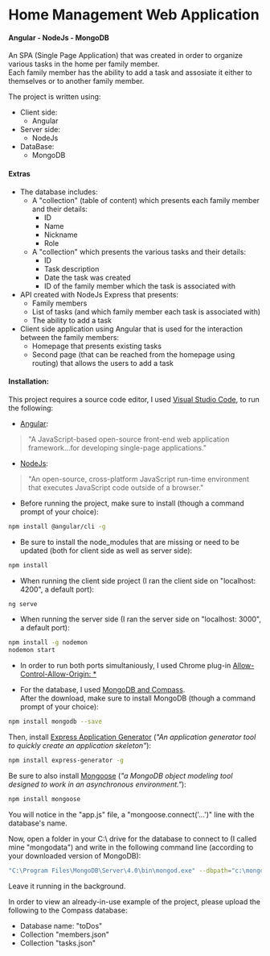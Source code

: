 # Home Management Web Application
#### Angular - NodeJs - MongoDB

An SPA (Single Page Application) that was created in order to organize various tasks in the home per family member.   
Each family member has the ability to add a task and assosiate it either to themselves or to another family member. 

The project is written using:

  - Client side:
    - Angular
  - Server side:
    - NodeJs 
  - DataBase:
    - MongoDB

#### Extras
- The database includes: 
  - A "collection" (table of content) which presents each family member and their details: 
    - ID
    - Name
    - Nickname
    - Role
  - A "collection" which presents the various tasks and their details:
    - ID
    - Task description
    - Date the task was created
    - ID of the family member which the task is associated with
- API created with NodeJs Express that presents:
  -  Family members
  -  List of tasks (and which family member each task is associated with)
  -  The ability to add a task
- Client side application using Angular that is used for the interaction between the family members: 
  - Homepage that presents existing tasks
  - Second page (that can be reached from the homepage using routing) that allows the users to add a task

#### Installation:

This project requires a source code editor, I used [Visual Studio Code](https://code.visualstudio.com/), to run the following: 
- [Angular](https://angular.io/): 
> "A JavaScript-based open-source front-end web application framework...for developing single-page applications." 
- [NodeJs](https://nodejs.org/):
> "An open-source, cross-platform JavaScript run-time environment that executes JavaScript code outside of a browser."
- Before running the project, make sure to install (though a command prompt of your choice):
```sh
npm install @angular/cli -g
```
- Be sure to install the node_modules that are missing or need to be updated (both for client side as well as server side):
```sh
npm install
``` 
- When running the client side project (I ran the client side on "localhost: 4200", a default port):
```sh
ng serve
``` 
- When running the server side (I ran the server side on "localhost: 3000", a default port):
```sh
npm install -g nodemon
nodemon start
```
- In order to run both ports simultaniously, I used Chrome plug-in [Allow-Control-Allow-Origin: *](https://chrome.google.com/webstore/detail/allow-control-allow-origi/nlfbmbojpeacfghkpbjhddihlkkiljbi?hl=en)

- For the database, I used [MongoDB and Compass](https://www.mongodb.com/products/compass).  
After the download, make sure to install MongoDB (though a command prompt of your choice):
```sh
npm install mongodb --save
```
Then, install [Express Application Generator](https://expressjs.com/en/starter/generator.html) (*"An application generator tool to quickly create an application skeleton"*):
```sh
npm install express-generator -g
```
Be sure to also install [Mongoose](https://mongoosejs.com/) (*"a MongoDB object modeling tool designed to work in an asynchronous environment."*):
```sh
npm install mongoose
```
You will notice in the "app.js" file, a "mongoose.connect('...')" line with the database's name.  

Now, open a folder in your C:\ drive for the database to connect to (I called mine "mongodata") and write in the following command line (according to your downloaded version of MongoDB):
```sh
"C:\Program Files\MongoDB\Server\4.0\bin\mongod.exe" --dbpath="c:\mongodata"
```
Leave it running in the background.

In order to view an already-in-use example of the project, please upload the following to the Compass database:
  - Database name: "toDos"
  - Collection "members.json"
  - Collection "tasks.json"


 
